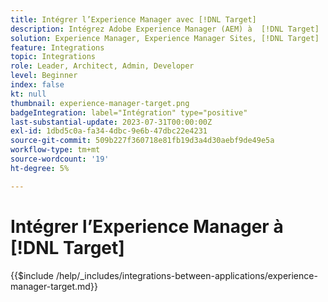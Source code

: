 ```yaml
---
title: Intégrer l’Experience Manager avec [!DNL Target]
description: Intégrez Adobe Experience Manager (AEM) à  [!DNL Target]  pour offrir des expériences personnalisées.
solution: Experience Manager, Experience Manager Sites, [!DNL Target]
feature: Integrations
topic: Integrations
role: Leader, Architect, Admin, Developer
level: Beginner
index: false
kt: null
thumbnail: experience-manager-target.png
badgeIntegration: label="Intégration" type="positive"
last-substantial-update: 2023-07-31T00:00:00Z
exl-id: 1dbd5c0a-fa34-4dbc-9e6b-47dbc22e4231
source-git-commit: 509b227f360718e81fb19d3a4d30aebf9de49e5a
workflow-type: tm+mt
source-wordcount: '19'
ht-degree: 5%

---
```


# Intégrer l’Experience Manager à [!DNL Target]

{{$include /help/_includes/integrations-between-applications/experience-manager-target.md}}

